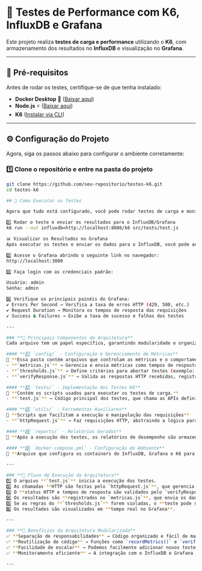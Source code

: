 # 🚀 Testes de Performance com K6, InfluxDB e Grafana

Este projeto realiza **testes de carga e performance** utilizando o **K6**, com armazenamento dos resultados no **InfluxDB** e visualização no **Grafana**.

---

## 📌 **Pré-requisitos**
Antes de rodar os testes, certifique-se de que tenha instalado:
- **Docker Desktop** 🐳 ([Baixar aqui](https://www.docker.com/get-started))
- **Node.js** ⚡ ([Baixar aqui](https://nodejs.org/))
- **K6** ([Instalar via CLI](https://k6.io/docs/getting-started/installation/))

---

## ⚙️ **Configuração do Projeto**
Agora, siga os passos abaixo para configurar o ambiente corretamente:

### **1️⃣ Clone o repositório e entre na pasta do projeto**
```sh
git clone https://github.com/seu-repositorio/testes-k6.git
cd testes-k6

## 🚀 Como Executar os Testes

Agora que tudo está configurado, você pode rodar testes de carga e monitoramento no K6. Basta escolher um dos métodos abaixo:

1️⃣ Rodar o teste e enviar os resultados para o InfluxDB/Grafana
k6 run --out influxdb=http://localhost:8086/k6 src/tests/test.js

📊 Visualizar os Resultados no Grafana
Após executar os testes e enviar os dados para o InfluxDB, você pode acessar o Grafana e visualizar os gráficos de desempenho.

2️⃣ Acesse o Grafana abrindo o seguinte link no navegador:
http://localhost:3000

3️⃣ Faça login com as credenciais padrão:

Usuário: admin
Senha: admin

4️⃣ Verifique os principais painéis do Grafana:
✔ Errors Per Second → Verifica a taxa de erros HTTP (429, 500, etc.)
✔ Request Duration → Monitora os tempos de resposta das requisições
✔ Success & Failures → Exibe a taxa de sucesso e falhas dos testes

---

### **📌 Principais Componentes da Arquitetura**
Cada arquivo tem um papel específico, garantindo modularidade e organização:

#### **1️⃣ `config/` - Configuração e Gerenciamento de Métricas**
📌 **Essa pasta contém arquivos que controlam as métricas e o comportamento dos testes.**  
- **`metricas.js`** → Gerencia e envia métricas como tempos de resposta, falhas, taxa de sucesso e Apdex Score.
- **`thresholds.js`** → Define critérios para abortar testes (exemplo: se a taxa de falhas for superior a 1%).
- **`verifyResponse.js`** → Valida as respostas HTTP recebidas, registrando e monitorando falhas.

#### **2️⃣ `tests/` - Implementação dos Testes K6**
📌 **Contém os scripts usados para executar os testes de carga.**
- **`test.js`** → Código principal dos testes, que chama as APIs definidas e registra as métricas.

#### **3️⃣ `utils/` - Ferramentas Auxiliares**
📌 **Scripts que facilitam a execução e manipulação das requisições**
- **`httpRequest.js`** → Faz requisições HTTP, abstraindo a lógica para facilitar futuras modificações nos testes.

#### **4️⃣ `reports/` - Relatórios Gerados**
📌 **Após a execução dos testes, os relatórios de desempenho são armazenados aqui, facilitando a análise dos resultados.**

#### **5️⃣ `docker-compose.yml` - Configuração do Ambiente**
📌 **Arquivo que configura os containers do InfluxDB, Grafana e K6 para rodar os testes automaticamente.**

---

### **📌 Fluxo de Execução da Arquitetura**
1️⃣ O arquivo **`test.js`** inicia a execução dos testes.  
2️⃣ As chamadas **HTTP são feitas pelo `httpRequest.js`**, que gerencia as requisições.  
3️⃣ O **status HTTP e tempos de resposta são validados pelo `verifyResponse.js`**.  
4️⃣ Os resultados são **registrados no `metricas.js`**, que envia os dados para o InfluxDB.  
5️⃣ Se as regras do **`thresholds.js`** forem violadas, o **teste pode ser abortado automaticamente**.  
6️⃣ Os resultados são visualizados em **tempo real no Grafana**.  

---

### **📌 Benefícios da Arquitetura Modularizada**
✅ **Separação de responsabilidades** → Código organizado e fácil de manter.  
✅ **Reutilização de código** → Funções como `recordMetrics()` e `verifyResponse()` podem ser reutilizadas em diferentes testes.  
✅ **Facilidade de escalar** → Podemos facilmente adicionar novos testes sem modificar a estrutura geral.  
✅ **Monitoramento eficiente** → A integração com o InfluxDB e Grafana permite que os testes sejam analisados em tempo real.  

---